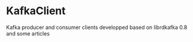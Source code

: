 # KafkaClient
Kafka producer and consumer clients developped based on librdkafka 0.8 and some articles
